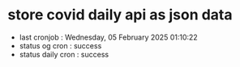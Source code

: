 # store covid daily api as json data

- last cronjob : Wednesday, 05 February 2025 01:10:22
- status og cron : success
- status daily cron : success
      
      